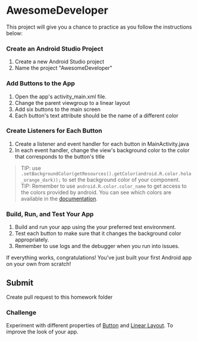 # AwesomeDeveloper

This project will give you a chance to practice as you follow the instructions below:

### Create an Android Studio Project

1. Create a new Android Studio project
2. Name the project "AwesomeDeveloper"

### Add Buttons to the App

1. Open the app's activity_main.xml file.
2. Change the parent viewgroup to a linear layout
3. Add six buttons to the main screen
4. Each button's text attribute should be the name of a different color

### Create Listeners for Each Button

1. Create a listener and event handler for each button in MainActivity.java
2. In each event handler, change the view's background color to the color that corresponds to the button's title

>TIP: use `.setBackgroundColor(getResources().getColor(android.R.color.holo_orange_dark));` to set the background color of your component.  
>TIP: Remember to use `android.R.color.color_name` to get access to the colors provided by android. You can see which colors are available in the [documentation](https://developer.android.com/reference/android/R.color "Android Color Documentation").

### Build, Run, and Test Your App

1. Build and run your app using the your preferred test environment.
2. Test each button to make sure that it changes the background color appropriately.
3. Remember to use logs and the debugger when you run into issues.

If everything works, congratulations! You've just built your first Android app on your own from scratch!

## Submit

Create pull request to this homework folder

### Challenge

Experiment with different properties of [Button](https://developer.android.com/reference/android/widget/Button) and [Linear Layout](https://developer.android.com/guide/topics/ui/layout/linear). To improve the look of your app.